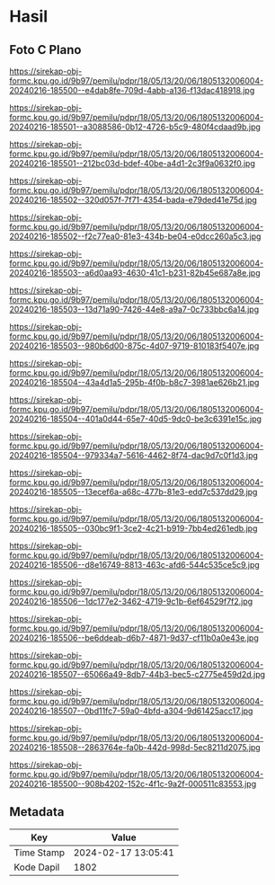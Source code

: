 # Hasil

## Foto C Plano

https://sirekap-obj-formc.kpu.go.id/9b97/pemilu/pdpr/18/05/13/20/06/1805132006004-20240216-185500--e4dab8fe-709d-4abb-a136-f13dac418918.jpg

https://sirekap-obj-formc.kpu.go.id/9b97/pemilu/pdpr/18/05/13/20/06/1805132006004-20240216-185501--a3088586-0b12-4726-b5c9-480f4cdaad9b.jpg

https://sirekap-obj-formc.kpu.go.id/9b97/pemilu/pdpr/18/05/13/20/06/1805132006004-20240216-185501--212bc03d-bdef-40be-a4d1-2c3f9a0632f0.jpg

https://sirekap-obj-formc.kpu.go.id/9b97/pemilu/pdpr/18/05/13/20/06/1805132006004-20240216-185502--320d057f-7f71-4354-bada-e79ded41e75d.jpg

https://sirekap-obj-formc.kpu.go.id/9b97/pemilu/pdpr/18/05/13/20/06/1805132006004-20240216-185502--f2c77ea0-81e3-434b-be04-e0dcc260a5c3.jpg

https://sirekap-obj-formc.kpu.go.id/9b97/pemilu/pdpr/18/05/13/20/06/1805132006004-20240216-185503--a6d0aa93-4630-41c1-b231-82b45e687a8e.jpg

https://sirekap-obj-formc.kpu.go.id/9b97/pemilu/pdpr/18/05/13/20/06/1805132006004-20240216-185503--13d71a90-7426-44e8-a9a7-0c733bbc6a14.jpg

https://sirekap-obj-formc.kpu.go.id/9b97/pemilu/pdpr/18/05/13/20/06/1805132006004-20240216-185503--980b6d00-875c-4d07-9719-810183f5407e.jpg

https://sirekap-obj-formc.kpu.go.id/9b97/pemilu/pdpr/18/05/13/20/06/1805132006004-20240216-185504--43a4d1a5-295b-4f0b-b8c7-3981ae626b21.jpg

https://sirekap-obj-formc.kpu.go.id/9b97/pemilu/pdpr/18/05/13/20/06/1805132006004-20240216-185504--401a0d44-65e7-40d5-9dc0-be3c6391e15c.jpg

https://sirekap-obj-formc.kpu.go.id/9b97/pemilu/pdpr/18/05/13/20/06/1805132006004-20240216-185504--979334a7-5616-4462-8f74-dac9d7c0f1d3.jpg

https://sirekap-obj-formc.kpu.go.id/9b97/pemilu/pdpr/18/05/13/20/06/1805132006004-20240216-185505--13ecef6a-a68c-477b-81e3-edd7c537dd29.jpg

https://sirekap-obj-formc.kpu.go.id/9b97/pemilu/pdpr/18/05/13/20/06/1805132006004-20240216-185505--030bc9f1-3ce2-4c21-b919-7bb4ed261edb.jpg

https://sirekap-obj-formc.kpu.go.id/9b97/pemilu/pdpr/18/05/13/20/06/1805132006004-20240216-185506--d8e16749-8813-463c-afd6-544c535ce5c9.jpg

https://sirekap-obj-formc.kpu.go.id/9b97/pemilu/pdpr/18/05/13/20/06/1805132006004-20240216-185506--1dc177e2-3462-4719-9c1b-6ef64529f7f2.jpg

https://sirekap-obj-formc.kpu.go.id/9b97/pemilu/pdpr/18/05/13/20/06/1805132006004-20240216-185506--be6ddeab-d6b7-4871-9d37-cf11b0a0e43e.jpg

https://sirekap-obj-formc.kpu.go.id/9b97/pemilu/pdpr/18/05/13/20/06/1805132006004-20240216-185507--65066a49-8db7-44b3-bec5-c2775e459d2d.jpg

https://sirekap-obj-formc.kpu.go.id/9b97/pemilu/pdpr/18/05/13/20/06/1805132006004-20240216-185507--0bd11fc7-59a0-4bfd-a304-9d61425acc17.jpg

https://sirekap-obj-formc.kpu.go.id/9b97/pemilu/pdpr/18/05/13/20/06/1805132006004-20240216-185508--2863764e-fa0b-442d-998d-5ec8211d2075.jpg

https://sirekap-obj-formc.kpu.go.id/9b97/pemilu/pdpr/18/05/13/20/06/1805132006004-20240216-185500--908b4202-152c-4f1c-9a2f-000511c83553.jpg


## Metadata

| Key        | Value               |
| ---------- | ------------------- |
| Time Stamp | 2024-02-17 13:05:41 |
| Kode Dapil | 1802                |



